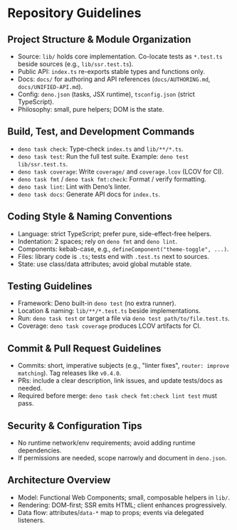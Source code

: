# Repository Guidelines

## Project Structure & Module Organization
- Source: `lib/` holds core implementation. Co-locate tests as `*.test.ts` beside sources (e.g., `lib/ssr.test.ts`).
- Public API: `index.ts` re-exports stable types and functions only.
- Docs: `docs/` for authoring and API references (`docs/AUTHORING.md`, `docs/UNIFIED-API.md`).
- Config: `deno.json` (tasks, JSX runtime), `tsconfig.json` (strict TypeScript).
- Philosophy: small, pure helpers; DOM is the state.

## Build, Test, and Development Commands
- `deno task check`: Type-check `index.ts` and `lib/**/*.ts`.
- `deno task test`: Run the full test suite. Example: `deno test lib/ssr.test.ts`.
- `deno task coverage`: Write `coverage/` and `coverage.lcov` (LCOV for CI).
- `deno task fmt` / `deno task fmt:check`: Format / verify formatting.
- `deno task lint`: Lint with Deno’s linter.
- `deno task docs`: Generate API docs for `index.ts`.

## Coding Style & Naming Conventions
- Language: strict TypeScript; prefer pure, side-effect-free helpers.
- Indentation: 2 spaces; rely on `deno fmt` and `deno lint`.
- Components: kebab-case, e.g., `defineComponent("theme-toggle", ...)`.
- Files: library code is `.ts`; tests end with `.test.ts` next to sources.
- State: use class/data attributes; avoid global mutable state.

## Testing Guidelines
- Framework: Deno built-in `deno test` (no extra runner).
- Location & naming: `lib/**/*.test.ts` beside implementations.
- Run: `deno task test` or target a file via `deno test path/to/file.test.ts`.
- Coverage: `deno task coverage` produces LCOV artifacts for CI.

## Commit & Pull Request Guidelines
- Commits: short, imperative subjects (e.g., "linter fixes", `router: improve matching`). Tag releases like `v0.4.0`.
- PRs: include a clear description, link issues, and update tests/docs as needed.
- Required before merge: `deno task check fmt:check lint test` must pass.

## Security & Configuration Tips
- No runtime network/env requirements; avoid adding runtime dependencies.
- If permissions are needed, scope narrowly and document in `deno.json`.

## Architecture Overview
- Model: Functional Web Components; small, composable helpers in `lib/`.
- Rendering: DOM-first; SSR emits HTML; client enhances progressively.
- Data flow: attributes/`data-*` map to props; events via delegated listeners.

